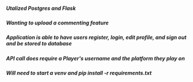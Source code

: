 ##### Utalized Postgres and Flask #####
##### Wanting to upload a commenting feature ##### 
##### Application is able to have users register, login, edit profile, and sign out and be stored to database ##### 

##### API call does require a Player's username and the platform they play on ##### 
##### Will need to start a venv and pip install -r requirements.txt ##### 
